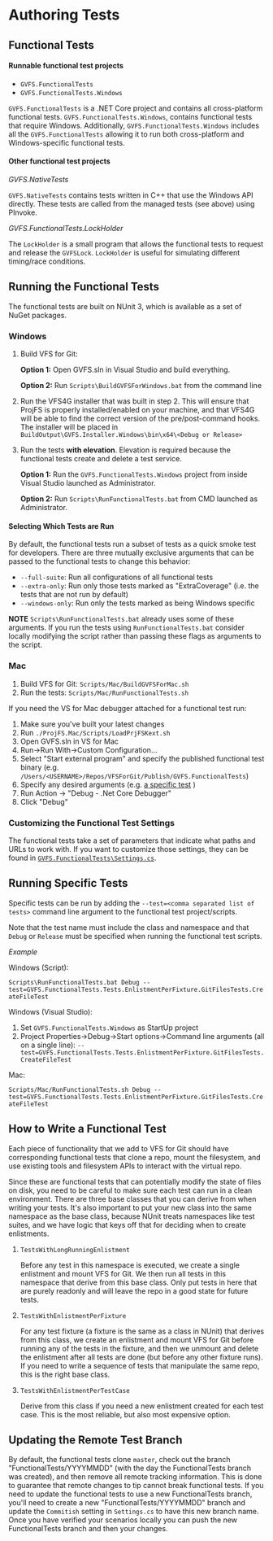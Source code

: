 # Authoring Tests

## Functional Tests

#### Runnable functional test projects

- `GVFS.FunctionalTests`
- `GVFS.FunctionalTests.Windows`

`GVFS.FunctionalTests` is a .NET Core project and contains all cross-platform functional tests.  `GVFS.FunctionalTests.Windows`, contains functional tests that require Windows. Additionally, `GVFS.FunctionalTests.Windows` includes all the `GVFS.FunctionalTests` allowing it to run both cross-platform and Windows-specific functional tests.

#### Other functional test projects

*GVFS.NativeTests*

`GVFS.NativeTests` contains tests written in C++ that use the Windows API directly.  These tests are called from the managed tests (see above) using PInvoke.

*GVFS.FunctionalTests.LockHolder*

The `LockHolder` is a small program that allows the functional tests to request and release the `GVFSLock`.  `LockHolder` is useful for simulating different timing/race conditions.

## Running the Functional Tests

The functional tests are built on NUnit 3, which is available as a set of NuGet packages.

### Windows

1. Build VFS for Git:
    
    **Option 1:** Open GVFS.sln in Visual Studio and build everything.
    
    **Option 2:** Run `Scripts\BuildGVFSForWindows.bat` from the command line

2. Run the VFS4G installer that was built in step 2.  This will ensure that ProjFS is properly installed/enabled on your machine, and that VFS4G will be able to find the correct version of the pre/post-command hooks. The installer will be placed in `BuildOutput\GVFS.Installer.Windows\bin\x64\<Debug or Release>`
3. Run the tests **with elevation**.  Elevation is required because the functional tests create and delete a test service.

   **Option 1:** Run the `GVFS.FunctionalTests.Windows` project from inside Visual Studio launched as Administrator.
   
   **Option 2:** Run `Scripts\RunFunctionalTests.bat` from CMD launched as Administrator.

#### Selecting Which Tests are Run

By default, the functional tests run a subset of tests as a quick smoke test for developers.  There are three mutually exclusive arguments that can be passed to the functional tests to change this behavior:

- `--full-suite`: Run all configurations of all functional tests
- `--extra-only`: Run only those tests marked as "ExtraCoverage" (i.e. the tests that are not run by default)
- `--windows-only`: Run only the tests marked as being Windows specific

**NOTE** `Scripts\RunFunctionalTests.bat` already uses some of these arguments.  If you run the tests using `RunFunctionalTests.bat` consider locally modifying the script rather than passing these flags as arguments to the script.

### Mac

1. Build VFS for Git: `Scripts/Mac/BuildGVFSForMac.sh`
2. Run the tests: `Scripts/Mac/RunFunctionalTests.sh `

If you need the VS for Mac debugger attached for a functional test run:

1. Make sure you've built your latest changes
2. Run `./ProjFS.Mac/Scripts/LoadPrjFSKext.sh`
3. Open GVFS.sln in VS for Mac
4. Run->Run With->Custom Configuration...
5. Select "Start external program" and specify the published functional test binary (e.g. `/Users/<USERNAME>/Repos/VFSForGit/Publish/GVFS.FunctionalTests`)
6. Specify any desired arguments (e.g. [a specific test](#Running-Specific-Tests) )
7. Run Action -> "Debug - .Net Core Debugger"
8. Click "Debug"

### Customizing the Functional Test Settings

The functional tests take a set of parameters that indicate what paths and URLs to work with.  If you want to customize those settings, they
can be found in [`GVFS.FunctionalTests\Settings.cs`](/GVFS/GVFS.FunctionalTests/Settings.cs).


## Running Specific Tests

Specific tests can be run by adding the `--test=<comma separated list of tests>` command line argument to the functional test project/scripts.  

Note that the test name must include the class and namespace and that `Debug` or `Release` must be specified when running the functional test scripts.

*Example*

Windows (Script):

`Scripts\RunFunctionalTests.bat Debug --test=GVFS.FunctionalTests.Tests.EnlistmentPerFixture.GitFilesTests.CreateFileTest`

Windows (Visual Studio):

1. Set `GVFS.FunctionalTests.Windows` as StartUp project
2. Project Properties->Debug->Start options->Command line arguments (all on a single line): `--test=GVFS.FunctionalTests.Tests.EnlistmentPerFixture.GitFilesTests.CreateFileTest`

Mac:

`Scripts/Mac/RunFunctionalTests.sh Debug --test=GVFS.FunctionalTests.Tests.EnlistmentPerFixture.GitFilesTests.CreateFileTest`

## How to Write a Functional Test

Each piece of functionality that we add to VFS for Git should have corresponding functional tests that clone a repo, mount the filesystem, and use existing tools and filesystem
APIs to interact with the virtual repo.

Since these are functional tests that can potentially modify the state of files on disk, you need to be careful to make sure each test can run in a clean 
environment.  There are three base classes that you can derive from when writing your tests.  It's also important to put your new class into the same namespace
as the base class, because NUnit treats namespaces like test suites, and we have logic that keys off that for deciding when to create enlistments.

1. `TestsWithLongRunningEnlistment`

    Before any test in this namespace is executed, we create a single enlistment and mount VFS for Git.  We then run all tests in this namespace that derive
	from this base class.  Only put tests in here that are purely readonly and will leave the repo in a good state for future tests.

2. `TestsWithEnlistmentPerFixture`

    For any test fixture (a fixture is the same as a class in NUnit) that derives from this class, we create an enlistment and mount VFS for Git before running
	any of the tests in the fixture, and then we unmount and delete the enlistment after all tests are done (but before any other fixture runs).  If you need
	to write a sequence of tests that manipulate the same repo, this is the right base class.

3. `TestsWithEnlistmentPerTestCase`

   Derive from this class if you need a new enlistment created for each test case.  This is the most reliable, but also most expensive option.

## Updating the Remote Test Branch

By default, the functional tests clone `master`, check out the branch "FunctionalTests/YYYYMMDD" (with the day the FunctionalTests branch was created), 
and then remove all remote tracking information. This is done to guarantee that remote changes to tip cannot break functional tests. If you need to update 
the functional tests to use a new FunctionalTests branch, you'll need to create a new "FunctionalTests/YYYYMMDD" branch and update the `Commitish` setting in `Settings.cs` to have this new branch name.  
Once you have verified your scenarios locally you can push the new FunctionalTests branch and then your changes.
